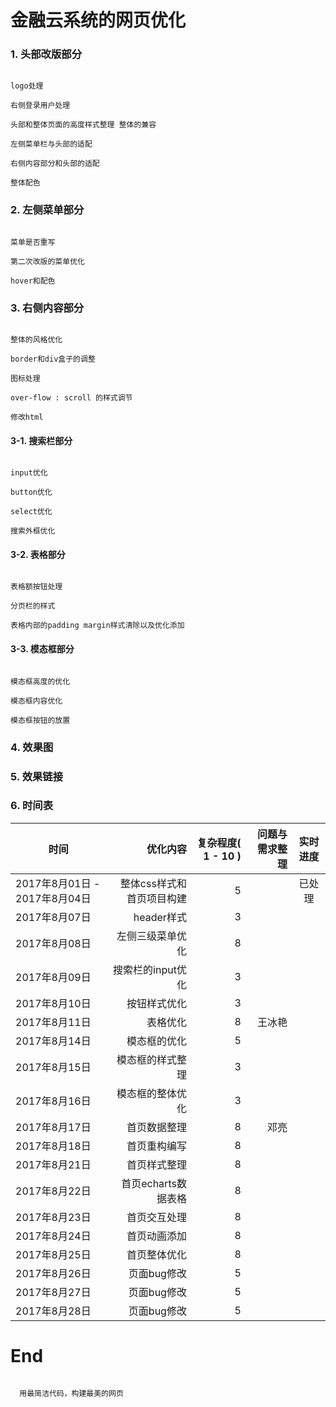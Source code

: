 # 金融云系统的网页优化

### 1. 头部改版部分

```

logo处理

右侧登录用户处理

头部和整体页面的高度样式整理 整体的兼容

左侧菜单栏与头部的适配

右侧内容部分和头部的适配

整体配色

```

### 2. 左侧菜单部分

```

菜单是否重写

第二次改版的菜单优化

hover和配色

```

### 3. 右侧内容部分

```

整体的风格优化

border和div盒子的调整

图标处理

over-flow : scroll 的样式调节

修改html

```


#### 3-1. 搜索栏部分
```

input优化

button优化

select优化

搜索外框优化

```

#### 3-2. 表格部分
```

表格额按钮处理

分页栏的样式

表格内部的padding margin样式清除以及优化添加

```

#### 3-3. 模态框部分
```

模态框高度的优化

模态框内容优化

模态框按钮的放置

```

### 4. 效果图

### 5. 效果链接

### 6. 时间表

| 时间       | 优化内容   |  复杂程度( 1 - 10 )  |   问题与需求整理   |   实时进度   |
| --------   | -----:  | ----:  |   ----:  |  :----:  |
| 2017年8月01日 - 2017年8月04日        | 整体css样式和首页项目构建    |   5   |     |  已处理  |
| 2017年8月07日         |   header样式   |   3  |     |    |
| 2017年8月08日         |   左侧三级菜单优化    |   8  |    |    |
| 2017年8月09日         |   搜索栏的input优化    |   3  |     |    |
| 2017年8月10日         |   按钮样式优化    |   3  |    |    |
| 2017年8月11日         |   表格优化    |   8  |   王冰艳  |    |
| 2017年8月14日         |   模态框的优化    |  5  |    |    |
| 2017年8月15日         |   模态框的样式整理    |  3  |    |    |
| 2017年8月16日         |   模态框的整体优化    |  3  |    |    |
| 2017年8月17日         |   首页数据整理    |  8  |  邓亮   |    |
| 2017年8月18日         |   首页重构编写    |  8  |    |    |
| 2017年8月21日         |   首页样式整理    |  8  |     |    |
| 2017年8月22日         |   首页echarts数据表格    |  8  |    |    |
| 2017年8月23日         |   首页交互处理    |  8  |     |    |
| 2017年8月24日         |   首页动画添加    |  8  |    |    |
| 2017年8月25日         |   首页整体优化    |  8  |     |    |
| 2017年8月26日         |   页面bug修改    |  5  |     |    |
| 2017年8月27日         |   页面bug修改    |  5  |     |    |
| 2017年8月28日         |   页面bug修改    |  5  |     |    |



# End

```

  用最简洁代码，构建最美的网页

```
